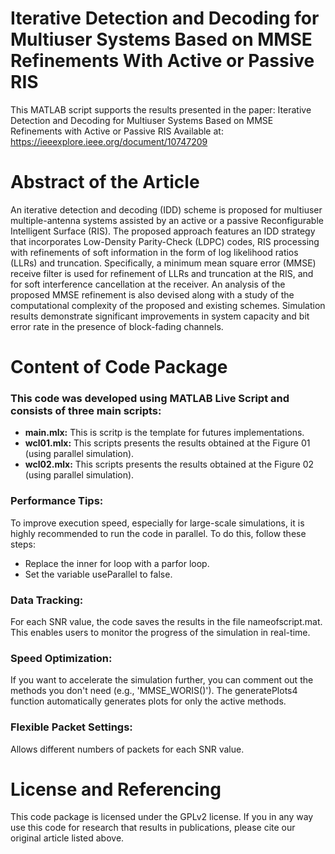 # Iterative Detection and Decoding for Multiuser Systems Based on MMSE Refinements With Active or Passive RIS #

This MATLAB script supports the results presented in the paper:
Iterative Detection and Decoding for Multiuser Systems Based on MMSE Refinements with Active or Passive RIS
Available at: https://ieeexplore.ieee.org/document/10747209

# Abstract of the Article

An iterative detection and decoding (IDD) scheme is proposed for multiuser multiple-antenna systems assisted by an active or a passive Reconfigurable Intelligent Surface (RIS). The proposed approach features an IDD strategy that incorporates Low-Density Parity-Check (LDPC) codes, RIS processing with refinements of soft information in the form of log likelihood ratios (LLRs) and truncation. Specifically, a minimum mean square error (MMSE) receive filter is used for refinement of LLRs and truncation at the RIS, and for soft interference cancellation at the receiver. An analysis of the proposed MMSE refinement is also devised along with a study of the computational complexity of the proposed and existing schemes. Simulation results demonstrate significant improvements in system capacity and bit error rate in the presence of block-fading channels.

# Content of Code Package

### This code was developed using MATLAB Live Script and consists of three main scripts: ###

- **main.mlx:** This is scritp is the template for futures implementations.
- **wcl01.mlx:** This scripts presents the results obtained at the Figure 01 (using parallel simulation).
- **wcl02.mlx:** This scripts presents the results obtained at the Figure 02 (using parallel simulation).

### Performance Tips: ###
To improve execution speed, especially for large-scale simulations, it is highly recommended to run the code in parallel. To do this, follow these steps:

- Replace the inner for loop with a parfor loop.
- Set the variable useParallel to false.

### Data Tracking: ###
For each SNR value, the code saves the results in the file nameofscript.mat. This enables users to monitor the progress of the simulation in real-time.

### Speed Optimization: ###
If you want to accelerate the simulation further, you can comment out the methods you don't need (e.g., 'MMSE_WORIS()'). The generatePlots4 function automatically generates plots for only the active methods.

### Flexible Packet Settings:  ###
Allows different numbers of packets for each SNR value.

# License and Referencing

This code package is licensed under the GPLv2 license. If you in any way use this code for research that results in publications, please cite our original article listed above.
